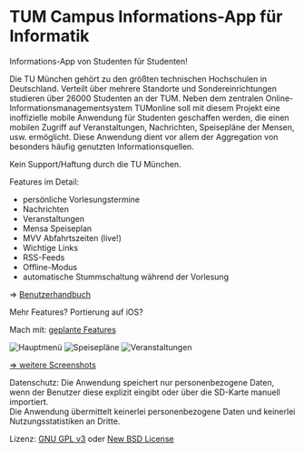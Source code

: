 ﻿TUM Campus Informations-App für Informatik
==========================================

Informations-App von Studenten für Studenten!

Die TU München gehört zu den größten technischen Hochschulen in Deutschland. Verteilt über mehrere Standorte und Sondereinrichtungen studieren über 26000 Studenten an der TUM. Neben dem zentralen Online-Informationsmanagementsystem TUMonline soll mit diesem Projekt eine
inoffizielle mobile Anwendung für Studenten geschaffen werden, die einen mobilen Zugriff auf Veranstaltungen, Nachrichten, Speisepläne der Mensen, usw. ermöglicht. Diese Anwendung dient vor allem der Aggregation von besonders häufig genutzten Informationsquellen.

Kein Support/Haftung durch die TU München.

Features im Detail:

- persönliche Vorlesungstermine
- Nachrichten
- Veranstaltungen
- Mensa Speiseplan
- MVV Abfahrtszeiten (live!)
- Wichtige Links
- RSS-Feeds
- Offline-Modus
- automatische Stummschaltung während der Vorlesung

=> [Benutzerhandbuch](http://github.com/thomasbley/tum-campus/blob/master/doc/Handbuch/Handbuch_19-07-11_cr_final.pdf?raw=true)

Mehr Features? Portierung auf iOS?

Mach mit: [geplante Features](https://github.com/thomasbley/tum-campus/tree/master/doc/Tasks_Nice_to_have)

![Hauptmenü](http://tum-campus.googlecode.com/svn/trunk/doc/Screenshots/TumCampus1_240.png)
![Speisepläne](http://tum-campus.googlecode.com/svn/trunk/doc/Screenshots/TumCampus2_240.png)
![Veranstaltungen](http://tum-campus.googlecode.com/svn/trunk/doc/Screenshots/TumCampus4_240.png)

[=> weitere Screenshots](https://github.com/thomasbley/tum-campus/tree/master/doc/Screenshots)

Datenschutz:
Die Anwendung speichert nur personenbezogene Daten, wenn der Benutzer diese explizit eingibt oder über die SD-Karte manuell importiert.<br>
Die Anwendung übermittelt keinerlei personenbezogene Daten und keinerlei Nutzungsstatistiken an Dritte.

Lizenz: [GNU GPL v3](http://www.gnu.org/licenses/gpl.html) oder [New BSD License](http://www.opensource.org/licenses/bsd-license.php)